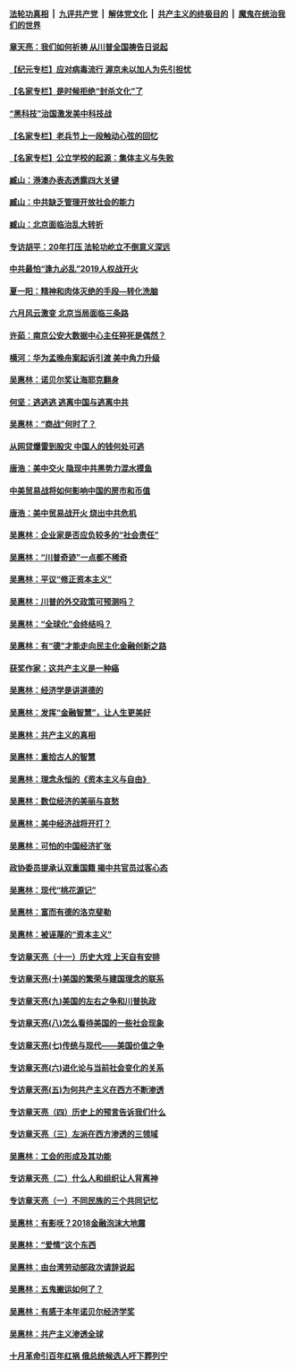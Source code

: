 

####  [法轮功真相](../../../../basic/blob/master/README.md?t=07061231) &nbsp;|&nbsp; [九评共产党](../../../../9ping.md/blob/master/README.md?t=07061231) &nbsp;|&nbsp; [解体党文化](../../../../jtdwh.md/blob/master/README.md?t=07061231)  &nbsp;|&nbsp; [共产主义的终极目的](../../../../gczydzjmd.md/blob/master/README.md?t=07061231) &nbsp;|&nbsp; [魔鬼在统治我们的世界](../../../../mgztzwmdsj.md/blob/master/README.md?t=07061231) 

#### [章天亮：我们如何祈祷 从川普全国祷告日说起](../pages/nsc423/n11944627.md?t=07061231) 

#### [【纪元专栏】应对病毒流行 渥京未以加人为先引担忧](../pages/nsc423/n11875714.md?t=07061231) 

#### [【名家专栏】是时候拒绝“封杀文化”了](../pages/nsc423/n11814093.md?t=07061231) 

#### [“黑科技”治国激发美中科技战](../pages/nsc423/n11638056.md?t=07061231) 

#### [【名家专栏】老兵节上一段触动心弦的回忆](../pages/nsc423/n11646016.md?t=07061231) 

#### [【名家专栏】公立学校的起源：集体主义与失败](../pages/nsc423/n11601833.md?t=07061231) 

#### [臧山：港澳办表态透露四大关键](../pages/nsc423/n11421628.md?t=07061231) 

#### [臧山：中共缺乏管理开放社会的能力](../pages/nsc423/n11407457.md?t=07061231) 

#### [臧山：北京面临治乱大转折](../pages/nsc423/n11406895.md?t=07061231) 

#### [专访胡平：20年打压 法轮功屹立不倒意义深远](../pages/nsc423/n11398800.md?t=07061231) 

#### [中共最怕“逢九必乱”2019人权战开火](../pages/nsc423/n11385248.md?t=07061231) 

#### [夏一阳：精神和肉体灭绝的手段—转化洗脑](../pages/nsc423/n11368250.md?t=07061231) 

#### [六月风云激变 北京当局面临三条路](../pages/nsc423/n11313668.md?t=07061231) 

#### [许茹：南京公安大数据中心主任猝死是偶然？](../pages/nsc423/n11064744.md?t=07061231) 

#### [横河：华为孟晚舟案起诉引渡 美中角力升级](../pages/nsc423/n11027230.md?t=07061231) 

#### [吴惠林：诺贝尔奖让海耶克翻身](../pages/nsc423/n10890049.md?t=07061231) 

#### [何坚：逃逃逃 逃离中国与逃离中共](../pages/nsc423/n10592891.md?t=07061231) 

#### [吴惠林：“商战”何时了？](../pages/nsc423/n10573558.md?t=07061231) 

#### [从网贷爆雷到股灾 中国人的钱何处可逃](../pages/nsc423/n10572800.md?t=07061231) 

#### [唐浩：美中交火 隐现中共黑势力混水摸鱼](../pages/nsc423/n10544040.md?t=07061231) 

#### [中美贸易战将如何影响中国的房市和币值](../pages/nsc423/n10543697.md?t=07061231) 

#### [唐浩：美中贸易战开火 烧出中共危机](../pages/nsc423/n10540126.md?t=07061231) 

#### [吴惠林：企业家是否应负较多的“社会责任”](../pages/nsc423/n10535022.md?t=07061231) 

#### [吴惠林：“川普奇迹”一点都不稀奇](../pages/nsc423/n10512808.md?t=07061231) 

#### [吴惠林：平议“修正资本主义”](../pages/nsc423/n10495724.md?t=07061231) 

#### [吴惠林：川普的外交政策可预测吗？](../pages/nsc423/n10462387.md?t=07061231) 

#### [吴惠林：“全球化”会终结吗？](../pages/nsc423/n10452838.md?t=07061231) 

#### [吴惠林：有“德”才能走向民主化金融创新之路](../pages/nsc423/n10432292.md?t=07061231) 

#### [获奖作家：这共产主义是一种癌](../pages/nsc423/n10431541.md?t=07061231) 

#### [吴惠林：经济学是讲道德的](../pages/nsc423/n10398014.md?t=07061231) 

#### [吴惠林：发挥“金融智慧”，让人生更美好](../pages/nsc423/n10375019.md?t=07061231) 

#### [吴惠林：共产主义的真相](../pages/nsc423/n10351394.md?t=07061231) 

#### [吴惠林：重拾古人的智慧](../pages/nsc423/n10337691.md?t=07061231) 

#### [吴惠林：理念永恒的《资本主义与自由》](../pages/nsc423/n10316274.md?t=07061231) 

#### [吴惠林：数位经济的美丽与哀愁](../pages/nsc423/n10292946.md?t=07061231) 

#### [吴惠林：美中经济战将开打？](../pages/nsc423/n10258825.md?t=07061231) 

#### [吴惠林：可怕的中国经济扩张](../pages/nsc423/n10219147.md?t=07061231) 

#### [政协委员提承认双重国籍 揭中共官员过客心态](../pages/nsc423/n10208809.md?t=07061231) 

#### [吴惠林：现代“桃花源记”](../pages/nsc423/n10185234.md?t=07061231) 

#### [吴惠林：富而有德的洛克斐勒](../pages/nsc423/n10142264.md?t=07061231) 

#### [吴惠林：被诬蔑的“资本主义”](../pages/nsc423/n10124816.md?t=07061231) 

#### [专访章天亮（十一）历史大戏 上天自有安排](../pages/nsc423/n10094905.md?t=07061231) 

#### [专访章天亮(十)美国的繁荣与建国理念的联系](../pages/nsc423/n10094899.md?t=07061231) 

#### [专访章天亮(九)美国的左右之争和川普执政](../pages/nsc423/n10094889.md?t=07061231) 

#### [专访章天亮(八)怎么看待美国的一些社会现象](../pages/nsc423/n10094857.md?t=07061231) 

#### [专访章天亮(七)传统与现代——美国价值之争](../pages/nsc423/n10093140.md?t=07061231) 

#### [专访章天亮(六)进化论与当前社会变化的关系](../pages/nsc423/n10092036.md?t=07061231) 

#### [专访章天亮(五)为何共产主义在西方不断渗透](../pages/nsc423/n10083620.md?t=07061231) 

#### [专访章天亮（四）历史上的预言告诉我们什么](../pages/nsc423/n10083606.md?t=07061231) 

#### [专访章天亮（三）左派在西方渗透的三领域](../pages/nsc423/n10081115.md?t=07061231) 

#### [吴惠林：工会的形成及其功能](../pages/nsc423/n10080633.md?t=07061231) 

#### [专访章天亮（二）什么人和组织让人背离神](../pages/nsc423/n10076637.md?t=07061231) 

#### [专访章天亮（一）不同民族的三个共同记忆](../pages/nsc423/n10074188.md?t=07061231) 

#### [吴惠林：有影呒？2018金融泡沫大地震](../pages/nsc423/n10040534.md?t=07061231) 

#### [吴惠林：“爱情”这个东西](../pages/nsc423/n10019423.md?t=07061231) 

#### [吴惠林：由台湾劳动部政次请辞说起](../pages/nsc423/n9979679.md?t=07061231) 

#### [吴惠林：五鬼搬运如何了？](../pages/nsc423/n9925338.md?t=07061231) 

#### [吴惠林：有感于本年诺贝尔经济学奖](../pages/nsc423/n9871883.md?t=07061231) 

#### [吴惠林：共产主义渗透全球](../pages/nsc423/n9812748.md?t=07061231) 

#### [十月革命引百年红祸 俄总统候选人吁下葬列宁](../pages/nsc423/n9810182.md?t=07061231) 

